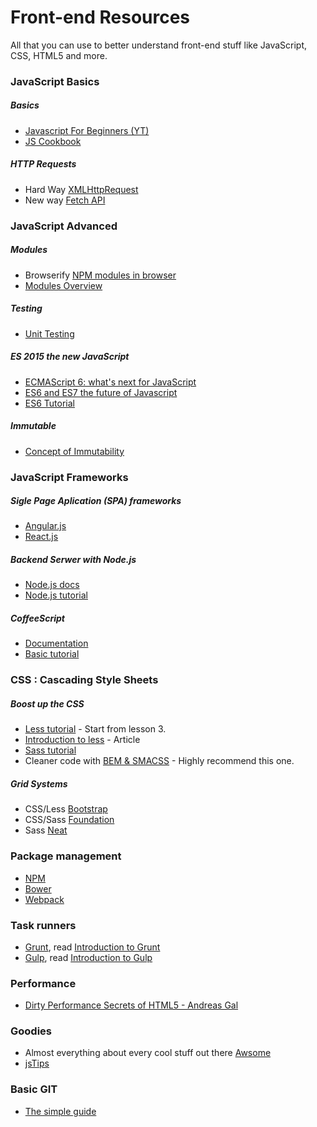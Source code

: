 # Front-end Resources
All that you can use to better understand front-end stuff like JavaScript, CSS, HTML5 and more.


### JavaScript Basics

##### Basics
- [Javascript For Beginners (YT)](https://www.youtube.com/watch?v=fGdd9qNwQdQ&index=1&list=PLoYCgNOIyGACnrXwo5HMCfOH9VT05znGv)
- [JS Cookbook](http://www.javascriptcookbook.com/)

#####  HTTP Requests
 - Hard Way [XMLHttpRequest](https://developer.mozilla.org/en-US/docs/Web/API/XMLHttpRequest/Using_XMLHttpRequest)
 - New way [Fetch API](https://www.youtube.com/watch?v=g6-ZwZmRncs&index=33&list=PLlj9Yxc-C7XEK7Oju9y3gh-bGT__i2Eo1)

### JavaScript Advanced

##### Modules
 - Browserify [NPM modules in browser](https://scotch.io/tutorials/getting-started-with-browserify)
 - [Modules Overview](https://www.sitepoint.com/javascript-modules-bundling-transpiling/)

##### Testing
 - [Unit Testing](https://www.sitepoint.com/unit-test-javascript-mocha-chai/)

##### ES 2015 the new JavaScript
 - [ECMAScript 6: what's next for JavaScript](https://www.youtube.com/watch?v=G21rdWfa_as)
 - [ES6 and ES7 the future of Javascript ](https://www.youtube.com/watch?v=6AytbSdWBKg)
 - [ES6 Tutorial](https://www.youtube.com/playlist?list=PL57atfCFqj2h5fpdZD-doGEIs0NZxeJTX)

##### Immutable
  - [Concept of Immutability](https://www.youtube.com/watch?v=YFP8lbdZ0cs&index=35)

### JavaScript Frameworks

##### Sigle Page Aplication (SPA) frameworks
 - [Angular.js](https://angular.io/)
 - [React.js](https://facebook.github.io/react/)

##### Backend Serwer with Node.js
 - [Node.js docs](https://nodejs.org/api/)
 - [Node.js tutorial]()

##### CoffeeScript
- [Documentation](http://coffeescript.org/)
- [Basic tutorial](https://www.youtube.com/watch?v=LwYGPc-6sa0)

### CSS : Cascading Style Sheets

##### Boost up the CSS
 - [Less tutorial](https://www.youtube.com/playlist?list=PL6gx4Cwl9DGCshbAx1JpBtNoKh8iKAAiy) - Start from lesson 3.
 - [Introduction to less](https://scotch.io/tutorials/getting-started-with-less) - Article
 - [Sass tutorial](https://www.youtube.com/playlist?list=PL2CB1F80266E986EA)
 - Cleaner code with [BEM & SMACSS](https://www.youtube.com/watch?v=IKFq2cSbQ4Q&index=12) - Highly recommend this one.

##### Grid Systems
 - CSS/Less [Bootstrap](http://getbootstrap.com/)
 - CSS/Sass [Foundation](http://foundation.zurb.com/)
 - Sass [Neat](http://neat.bourbon.io/)

### Package management
 - [NPM](https://www.npmjs.com/)
 - [Bower](http://bower.io/)
 - [Webpack](https://webpack.github.io/)

### Task runners
 - [Grunt](http://gruntjs.com/), read [Introduction to Grunt](https://scotch.io/tutorials/a-simple-guide-to-getting-started-with-grunt)
 - [Gulp](http://gulpjs.com/), read [Introduction to Gulp](https://scotch.io/tutorials/automate-your-tasks-easily-with-gulp-js)

### Performance
 - [Dirty Performance Secrets of HTML5 - Andreas Gal](https://www.youtube.com/watch?v=t8x40JXUeWA)

### Goodies
- Almost everything about every cool stuff out there [Awsome](https://github.com/sindresorhus/awesome)
- [jsTips](http://www.jstips.co/)

### Basic GIT
- [The simple guide](http://rogerdudler.github.io/git-guide/)
